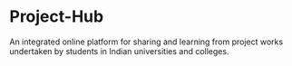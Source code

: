 # Project-Hub
An integrated online platform for sharing and learning from project works undertaken by students in Indian universities and colleges.
